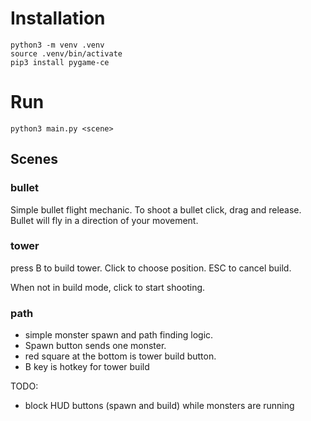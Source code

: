 
# Installation

```
python3 -m venv .venv
source .venv/bin/activate
pip3 install pygame-ce
```

# Run

```
python3 main.py <scene>
```

## Scenes

### bullet

Simple bullet flight mechanic.
To shoot a bullet click, drag and release.
Bullet will fly in a direction of your movement.

### tower

press B to build tower. 
Click to choose position.
ESC to cancel build.

When not in build mode, click to start shooting.

### path

* simple monster spawn and path finding logic.
* Spawn button sends one monster.
* red square at the bottom is tower build button.
* B key is hotkey for tower build

TODO:

* block HUD buttons (spawn and build) while monsters are running
